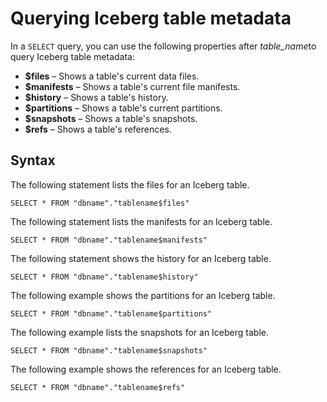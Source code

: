 # Querying Iceberg table metadata<a name="querying-iceberg-table-metadata"></a>

In a `SELECT` query, you can use the following properties after *table\_name*to query Iceberg table metadata:
+ **$files** – Shows a table's current data files\.
+ **$manifests** – Shows a table's current file manifests\.
+ **$history** – Shows a table's history\.
+ **$partitions** – Shows a table's current partitions\.
+ **$snapshots** – Shows a table's snapshots\.
+ **$refs** – Shows a table's references\.

## Syntax<a name="querying-iceberg-table-metadata-syntax"></a>

The following statement lists the files for an Iceberg table\.

```
SELECT * FROM "dbname"."tablename$files"
```

The following statement lists the manifests for an Iceberg table\.

```
SELECT * FROM "dbname"."tablename$manifests" 
```

The following statement shows the history for an Iceberg table\.

```
SELECT * FROM "dbname"."tablename$history"
```

The following example shows the partitions for an Iceberg table\.

```
SELECT * FROM "dbname"."tablename$partitions" 
```

The following example lists the snapshots for an Iceberg table\.

```
SELECT * FROM "dbname"."tablename$snapshots" 
```

The following example shows the references for an Iceberg table\.

```
SELECT * FROM "dbname"."tablename$refs" 
```